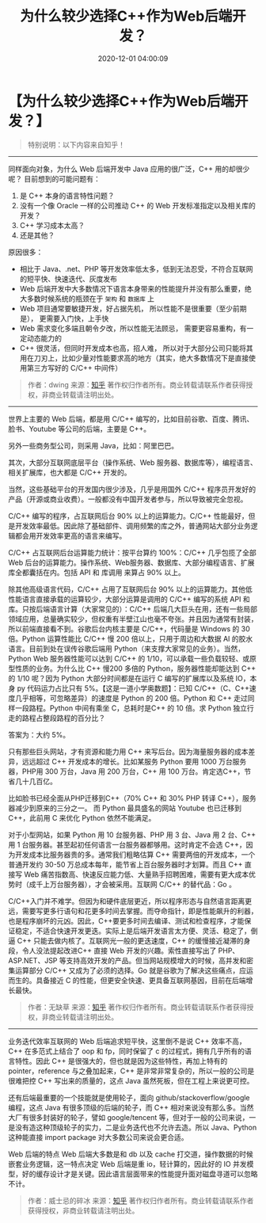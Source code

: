 ﻿---
title: 为什么较少选择C++作为Web后端开发？
date: 2020-12-01 04:00:09
categories: 
- [C++]
- [Web后端]
tags:
- C++
- Web后端
cover: https://img-blog.csdnimg.cn/2021031710062560.jpg
---

# 【为什么较少选择C++作为Web后端开发？】

> 特别说明：以下内容来自知乎！

---

同样面向对象，为什么 Web 后端开发中 Java 应用的很广泛，C++ 用的却很少呢？
目前想到的可能问题有：

1. 是 C++ 本身的语言特性问题？
2. 没有一个像 Oracle 一样的公司推动 C++ 的 Web 开发标准指定以及相关库的开发？
3. C++ 学习成本太高？
4. 还是其他？

原因很多：

- 相比于 Java、.net、PHP 等开发效率低太多，低到无法忍受，不符合互联网的短平快、快速迭代、灰度发布
- Web 后端开发中大多数情况下语言本身带来的性能提升并没有那么重要，绝大多数时候系统的瓶颈在于 `架构` 和 `数据库` 上
- Web 项目通常要敏捷开发，好占据先机， 所以性能不是很重要（至少前期是）， 更需要入门快，上手快
- Web 需求变化多端且朝令夕改，所以性能无法顾忌， 需要更容易重构，有一定动态能力的
- C++ 很灵活，但同时开发成本也高，招人难， 所以对于大部分公司只能将其用在刀刃上，比如少量对性能要求高的地方（其实，绝大多数情况下是直接使用第三方写好的 C/C++ 中间件）

> 作者：dwing
来源：[知乎](https://www.zhihu.com/question/26782196/answer/975604841)
著作权归作者所有。商业转载请联系作者获得授权，非商业转载请注明出处。

---

世界上主要的 Web 后端，都是用 C/C++ 编写的，比如目前谷歌、百度、腾讯、脸书、Youtube 等公司的后端，主要是 C++。

另外一些商务型公司，则采用 Java，比如：阿里巴巴。

其次，大部分互联网底层平台（操作系统、Web 服务器、数据库等），编程语言、相关扩展库，也大都是 C/C++ 开发的。

当然，这些基础平台的开发国内很少涉及，几乎是用国外 C/C++ 程序员开发好的产品（开源或商业收费）。一般都没有中国开发者参与，所以导致被完全忽视。

C/C++ 编写的程序，占互联网后台 90% 以上的运算能力。C/C++ 性能最好，但是开发效率最低。因此除了基础部件、调用频繁的库之外，普通网站大部分业务逻辑都会用开发效率更高的语言来编写。

C/C++ 占互联网后台运算能力统计：按平台算约 100%：C/C++ 几乎包揽了全部 Web 后台的运算能力。操作系统、Web服务器、数据库、大部分编程语言、扩展库全都囊括在内。包括 API 和 库调用 来算占 90% 以上。

除其他高级语言代码，C/C++ 占用了互联网后台 90% 以上的运算能力。其他低性能语言直接承载的运算较少，大部分运算是调用的 C/C++ 编写的系统 API 和 库。只按后端语言计算（大家常见的）：C/C++ 后端几大巨头在用，还有一些局部领域应用，总量确实较少，但权重有半壁江山也毫不夸张。并且因为通常有封装，所以前端直接看不到。谷歌后台内核主要是 C/C++，代码量是 Windows 的 30 倍。Python 运算性能比 C/C++ 慢 200 倍以上，只用于周边和大数据 AI 的胶水语言。目前到处在误传谷歌后端用 Python（来支撑大家常见的业务）。当然，Python Web 服务器性能可以达到 C/C++ 的 1/10，可以承载一些负载较轻、或原型性质的业务。为什么比 C++ 慢200 多倍的 Python，服务器性能却能达到 C++ 的 1/10 呢？因为 Python 大部分时间都是在运行 C 编写的扩展库以及系统 IO，本身 py 代码运力占比只有 5%。【这是一道小学奥数题】：已知 C/C++（C、C++速度几乎相等，可忽略差异）的速度是 Python 的 200 倍。Python 和 C++ 走过同样一段路程。Python 中间有乘坐 C，总耗时是C++ 的 10 倍。求 Python 独立行走的路程占整段路程的百分比？

答案为：大约 5%。

只有那些巨头网站，才有资源和能力用 C++ 来写后台。因为海量服务器的成本差异，远远超过 C++ 开发成本的增长。比如某服务 Python 要用 1000 万台服务器，PHP用 300 万台，Java 用 200 万台，C++ 用 100 万台。肯定选C++，节省几十几百亿。

比如脸书已经全面从PHP迁移到C++（70% C++ 和 30% PHP 转译 C++），服务器减少到原来的三分之一。 而 Python 最具盛名的网站 Youtube 也已迁移到 C++，此前用 C 来优化 Python 依然不能满足。

对于小型网站，如果 Python 用 10 台服务器、PHP 用 3 台、Java 用 2 台、C++ 用 1 台服务器。甚至起初任何语言一台服务器都够用。这时肯定不会选 C++，因为开发成本比服务器贵的多。通常我们粗略估算 C++ 需要两倍的开发成本，一个普通开发约 30-50 万总成本每年，能节省上百台服务器时才划算。而且 C++ 直接写 Web 痛苦指数高、快速反应能力低、大量熟手招聘困难，需要有更大成本优势时（成千上万台服务器），才会被采用。互联网 C/C++ 的替代品：Go 。

C/C++入门并不难学。但因为和硬件底层更近，所以程序形态与自然语言距离更远，需要写更多行语句和花更多时间去掌握。而夺命指针，即是性能飙升的利器，也是程序崩坏的元凶。因此，C++要更多时间去编译、测试和检查程序，才能保证稳定，不适合快速开发更迭。实际上是后端开发语言太方便、灵活、稳定了，倒逼 C++ 只能去做内核了。互联网光一般的更迭速度，C++ 的缓慢接近凝滞的身段，令人没法提起改进C++ 直接 Web 开发的兴趣。索性直接写出了 PHP、ASP.NET、JSP 等支持高效开发的产品。但当网站规模增大的时候，高并发和密集运算部分 C/C++ 又成为了必须的选择。Go 就是谷歌为了解决这些痛点，应运而生的。具备接近 C 的性能，但更安全快速、更具备互联网基因，目前在后端增长最快。

> 作者：无缺草
> 来源：[知乎](https://www.zhihu.com/question/26782196/answer/968086477?utm_source=wechat_session)
著作权归作者所有。商业转载请联系作者获得授权，非商业转载请注明出处。

---

业务迭代效率互联网的 Web 后端追求短平快，这里倒不是说 C++ 效率不高，C++ 在多范式上结合了 oop 和 fp，同时保留了 c 的过程式，拥有几乎所有的语言特性。因此 C++ 是很强大的，但也就是因为这些特性，再加上特有的 pointer，reference 与之叠加起来，C++ 是非常非常复杂的，所以一般的公司是很难把控 C++ 写出来的质量的，这点 Java 虽然死板，但在工程上来说更可控。

还有后端最重要的一个技能就是使用轮子，面向 github/stackoverflow/google 编程，这点 Java 有很多顶级的后端的轮子，而 C++ 相对来说没有那么多。当然大厂有很多封装好的轮子，譬如 google/tencent 等，但对于一般的公司来说，一是没有造这种顶级轮子的实力，二是业务迭代也不允许去造。所以 Java、Python 这种能直接 import package 对大多数公司来说会更合适。

Web 后端的特点 Web 后端大多数是和 db 以及 cache 打交道，操作数据的时候嵌套业务逻辑，这一特点决定 Web 后端是重 io，轻计算的，因此好的 IO 并发模型，好的缓存设计才是关键。因此语言层面带来的性能提升面对磁盘寻道可以忽略不计。

> 作者：威士忌的碎冰
来源：[知乎](https://www.zhihu.com/question/26782196/answer/993217316)
著作权归作者所有。商业转载请联系作者获得授权，非商业转载请注明出处。
